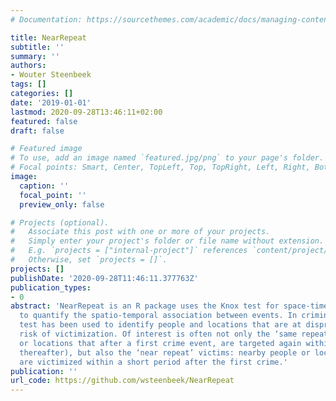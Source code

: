 ```yaml
---
# Documentation: https://sourcethemes.com/academic/docs/managing-content/

title: NearRepeat
subtitle: ''
summary: ''
authors:
- Wouter Steenbeek
tags: []
categories: []
date: '2019-01-01'
lastmod: 2020-09-28T13:46:11+02:00
featured: false
draft: false

# Featured image
# To use, add an image named `featured.jpg/png` to your page's folder.
# Focal points: Smart, Center, TopLeft, Top, TopRight, Left, Right, BottomLeft, Bottom, BottomRight.
image:
  caption: ''
  focal_point: ''
  preview_only: false

# Projects (optional).
#   Associate this post with one or more of your projects.
#   Simply enter your project's folder or file name without extension.
#   E.g. `projects = ["internal-project"]` references `content/project/deep-learning/index.md`.
#   Otherwise, set `projects = []`.
projects: []
publishDate: '2020-09-28T11:46:11.377763Z'
publication_types:
- 0
abstract: 'NearRepeat is an R package uses the Knox test for space-time clustering
  to quantify the spatio-temporal association between events. In criminology, this
  test has been used to identify people and locations that are at disproportionate
  risk of victimization. Of interest is often not only the ‘same repeat’ victims (people
  or locations that after a first crime event, are targeted again within a short period
  thereafter), but also the ‘near repeat’ victims: nearby people or locations that
  are victimized within a short period after the first crime.'
publication: ''
url_code: https://github.com/wsteenbeek/NearRepeat
---
```

